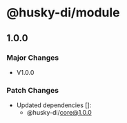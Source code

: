 # @husky-di/module

## 1.0.0

### Major Changes

- V1.0.0

### Patch Changes

- Updated dependencies []:
  - @husky-di/core@1.0.0
